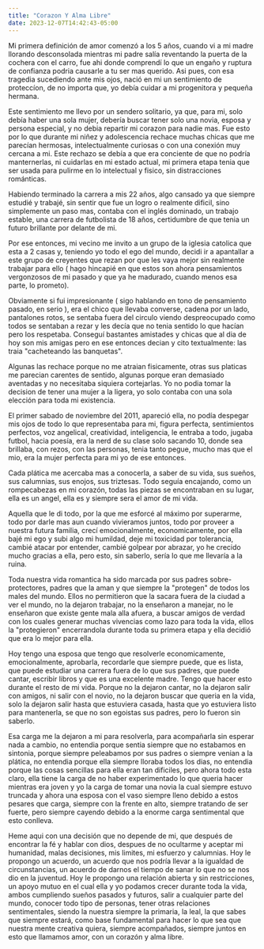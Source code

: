 ```yaml
---
title: "Corazon Y Alma Libre"
date: 2023-12-07T14:42:43-05:00
---
```


Mi primera definición de amor comenzó a los 5 años, cuando vi a mi madre llorando desconsolada mientras mi padre salía reventando la puerta de la cochera con el carro, fue ahi donde comprendí lo que un engaño y ruptura de confianza podria causarle a tu ser mas querido. Asi pues, con esa tragedia sucediendo ante mis ojos, nació en mi un sentimiento de proteccíon, de no importa que, yo debía cuidar a mi progenitora y pequeña hermana.

Este sentimiento me llevo por un sendero solitario, ya que, para mi, solo debía haber una sola mujer, debería buscar tener solo una novia, esposa y persona especial, y no debia repartir mi corazon para nadie mas. Fue esto por lo que durante mi niñez y adolescencia rechace muchas chicas que me parecían hermosas, intelectualmente curiosas o con una conexión muy cercana a mi. Este rechazo se debía a que era conciente de que no podría manternerlas, ni cuidarlas en mi estado actual, mi primera etapa tenia que ser usada para pulirme en lo intelectual y fisico, sin distracciones románticas.

Habiendo terminado la carrera a mis 22 años, algo cansado ya que siempre estudié y trabajé, sin sentir que fue un logro o realmente dificil, sino simplemente un paso mas, contaba con el inglés dominado, un trabajo estable, una carrera de futbolista de 18 años, certidumbre de que tenia un futuro brillante por delante de mi. 

Por ese entonces, mi vecino me invito a un grupo de la iglesia catolica que esta a 2 casas y, teniendo yo todo el ego del mundo, decidi ir a apantallar a este grupo de creyentes que rezan por que les vaya mejor sin realmente trabajar para ello ( hago hincapié en que estos son ahora pensamientos vergonzosos de mi pasado y que ya he madurado, cuando menos esa parte, lo prometo).

Obviamente si fui impresionante ( sigo hablando en tono de pensamiento pasado, en serio ), era el chico que llevaba converse, cadena por un lado, pantalones rotos, se sentaba fuera del circulo viendo despreocupado como todos se sentaban a rezar y les decía que no tenia sentido lo que hacían pero los respetaba. Conseguí bastantes amistades y chicas que al dia de hoy son mis amigas pero en ese entonces decian y cito textualmente:  las traia "cacheteando las banquetas".

Algunas las rechace porque no me atraian fisicamente, otras sus platicas me parecian carentes de sentido, algunas porque eran demasiado aventadas y no necesitaba siquiera cortejarlas. Yo no podia tomar la decision de tener una mujer a la ligera, yo solo contaba con una sola elección para toda mi existencia.

El primer sabado de noviembre del 2011, apareció ella, no podía despegar mis ojos de todo lo que representaba para mi, figura perfecta, sentimientos perfectos, voz angelical, creatividad, inteligencia, le entraba a todo, jugaba futbol, hacia poesía, era la nerd de su clase solo sacando 10, donde sea brillaba, con rezos, con las personas, tenia tanto pegue, mucho mas que el mio, era la mujer perfecta para mi yo de ese entonces.

Cada plática me acercaba mas a conocerla, a saber de su vida, sus sueños, sus calumnias, sus enojos, sus triztesas. Todo seguía encajando, como un rompecabezas en mi corazón, todas las piezas se encontraban en su lugar, ella es un  angel, ella es y siempre sera el amor de mi vida. 

Aquella que le di todo, por la que me esforcé al máximo por superarme, todo por darle mas aun cuando vivieramos juntos, todo por proveer a nuestra futura familia, crecí emocionalmente, economicamente, por ella bajé mi ego y subi algo mi humildad, deje mi toxicidad por tolerancia, cambié atacar por entender, cambié golpear por abrazar, yo he crecido mucho gracias a ella, pero esto, sin saberlo, sería lo que me llevaría a la ruina.

Toda nuestra vida romantica ha sido marcada por sus padres sobre-protectores, padres que la aman y que siempre la "protegen" de todos los males del mundo. Ellos no permitieron que la sacara fuera de la ciudad a ver el mundo, no la dejaron trabajar, no la enseñaron a manejar, no le enseñaron que existe gente mala alla afuera, a buscar amigos de verdad con los cuales generar muchas vivencias como lazo para toda la vida, ellos la "protegieron" encerrandola durante toda su primera etapa y ella decidió que era lo mejor para ella.

Hoy tengo una esposa que tengo que resolverle economicamente, emocionalmente, aprobarla, recordarle que siempre puede, que es lista, que puede estudiar una carrera fuera de lo que sus padres, que puede cantar, escribir libros y que es una excelente madre. Tengo que hacer esto durante el resto de mi vida. Porque no la dejaron cantar, no la dejaron salir con amigos, ni salir con el novio, no la dejaron buscar que queria en la vida, solo la dejaron salir hasta que estuviera casada, hasta que yo estuviera listo para mantenerla, se que no son egoistas sus padres, pero lo fueron sin saberlo.

Esa carga me la dejaron a mi para resolverla, para acompañarla sin esperar nada a cambio, no entendia porque sentia siempre que no estabamos en sintonia, porque siempre peleabamos por sus padres o siempre venian a la plática, no entendia porque ella siempre lloraba todos los dias, no entendia porque las cosas sencillas para ella eran tan dificiles, pero ahora todo esta claro, ella tiene la carga de no haber experimentado lo que queria hacer mientras era joven y yo la carga de tomar una novia la cual siempre estuvo truncada y ahora una esposa con el vaso siempre lleno debido a estos pesares que carga, siempre con la frente en alto, siempre tratando de ser fuerte, pero siempre cayendo debido a la enorme carga sentimental que esto conlleva.

Heme aqui con una decisión que no depende de mi, que después de encontrar la fé y hablar con dios, despues de no ocultarme y aceptar mi humanidad, malas decisiones, mis limites, mi esfuerzo y calumnias. Hoy le propongo un acuerdo, un acuerdo que nos podría llevar a la igualdad de circunstancias, un acuerdo de darnos el tiempo de sanar lo que no se nos dio en la juventud. Hoy le propongo una relación abierta y sin restricciones, un apoyo mutuo en el cual ella y yo podamos crecer durante toda la vida, ambos cumpliendo sueños pasados y futuros, salir a cualquier parte del mundo, conocer todo tipo de personas, tener otras relaciones sentimentales, siendo la nuestra siempre la primaria, la leal, la que sabes que siempre estará, como base fundamental para hacer lo que sea que nuestra mente creativa quiera, siempre acompañados, siempre juntos en esto que llamamos amor, con un corazón y alma libre.



